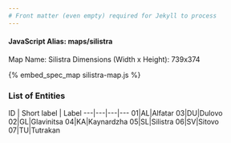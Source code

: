 ```yaml
---
# Front matter (even empty) required for Jekyll to process
---
```


#### JavaScript Alias: maps/silistra

Map Name: Silistra
Dimensions (Width x Height): 739x374



{% embed_spec_map silistra-map.js %}

### List of Entities

ID | Short label | Label
---|---|---|---
01|AL|Alfatar
03|DU|Dulovo
02|GL|Glavinitsa
04|KA|Kaynardzha
05|SL|Silistra
06|SV|Sitovo
07|TU|Tutrakan

